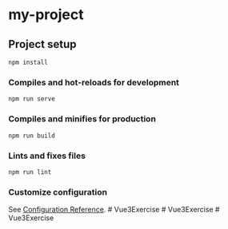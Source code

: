 # my-project

## Project setup
```
npm install
```

### Compiles and hot-reloads for development
```
npm run serve
```

### Compiles and minifies for production
```
npm run build
```

### Lints and fixes files
```
npm run lint
```

### Customize configuration
See [Configuration Reference](https://cli.vuejs.org/config/).
#   V u e 3 E x e r c i s e  
 #   V u e 3 E x e r c i s e  
 #   V u e 3 E x e r c i s e  
 